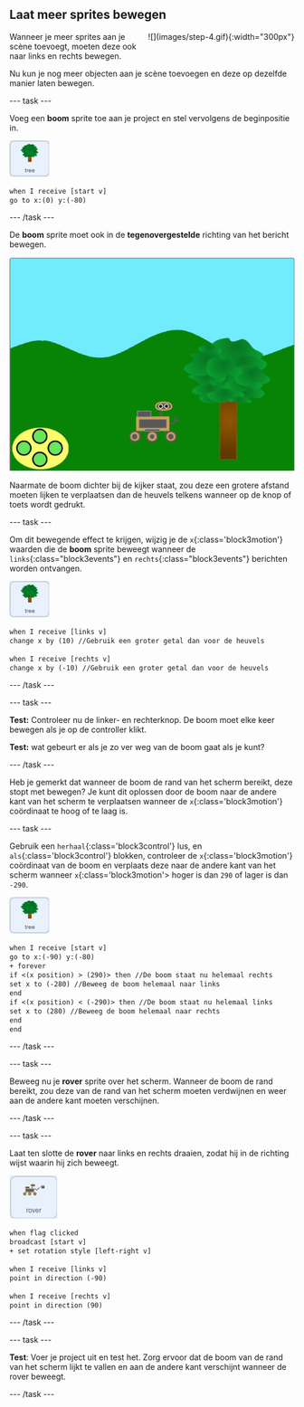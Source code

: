 ## Laat meer sprites bewegen

<div style="display: flex; flex-wrap: wrap">
<div style="flex-basis: 200px; flex-grow: 1; margin-right: 15px;">
Wanneer je meer sprites aan je scène toevoegt, moeten deze ook naar links en rechts bewegen.
</div>
<div>
![](images/step-4.gif){:width="300px"}
</div>
</div>

Nu kun je nog meer objecten aan je scène toevoegen en deze op dezelfde manier laten bewegen.

--- task ---

Voeg een **boom** sprite toe aan je project en stel vervolgens de beginpositie in.

![De boom sprite.](images/tree-sprite.png)
```blocks3
when I receive [start v]
go to x:(0) y:(-80)
```

--- /task ---

De **boom** sprite moet ook in de **tegenovergestelde** richting van het bericht bewegen.

![Animatie van een boom die naar rechts en links beweegt, waarbij de x-coördinaat verandert.](images/scrolling-tree.gif)

Naarmate de boom dichter bij de kijker staat, zou deze een grotere afstand moeten lijken te verplaatsen dan de heuvels telkens wanneer op de knop of toets wordt gedrukt.

--- task ---

Om dit bewegende effect te krijgen, wijzig je de `x`{:class='block3motion'} waarden die de **boom** sprite beweegt wanneer de `links`{:class="block3events"} en `rechts`{:class="block3events"} berichten worden ontvangen.

![De boom sprite.](images/tree-sprite.png)

```blocks3
when I receive [links v]
change x by (10) //Gebruik een groter getal dan voor de heuvels

when I receive [rechts v]
change x by (-10) //Gebruik een groter getal dan voor de heuvels
```

--- /task ---

--- task ---

**Test:** Controleer nu de linker- en rechterknop. De boom moet elke keer bewegen als je op de controller klikt.

**Test:** wat gebeurt er als je zo ver weg van de boom gaat als je kunt?

--- /task ---

Heb je gemerkt dat wanneer de boom de rand van het scherm bereikt, deze stopt met bewegen? Je kunt dit oplossen door de boom naar de andere kant van het scherm te verplaatsen wanneer de `x`{:class='block3motion'} coördinaat te hoog of te laag is.

--- task ---

Gebruik een `herhaal`{:class='block3control'} lus, en `als`{:class='block3control'} blokken, controleer de `x`{:class='block3motion'} coördinaat van de boom en verplaats deze naar de andere kant van het scherm wanneer `x`{:class='block3motion'> hoger is dan `290` of lager is dan `-290`.

![De boom sprite.](images/tree-sprite.png)

```blocks3
when I receive [start v]
go to x:(-90) y:(-80)
+ forever
if <(x position) > (290)> then //De boom staat nu helemaal rechts
set x to (-280) //Beweeg de boom helemaal naar links
end
if <(x position) < (-290)> then //De boom staat nu helemaal links
set x to (280) //Beweeg de boom helemaal naar rechts
end
end
```

--- /task ---

--- task ---

Beweeg nu je **rover** sprite over het scherm. Wanneer de boom de rand bereikt, zou deze van de rand van het scherm moeten verdwijnen en weer aan de andere kant moeten verschijnen.

--- /task ---

--- task ---

Laat ten slotte de **rover** naar links en rechts draaien, zodat hij in de richting wijst waarin hij zich beweegt.

![De rover sprite.](images/rover-sprite.png)

```blocks3
when flag clicked
broadcast [start v]
+ set rotation style [left-right v]

when I receive [links v]
point in direction (-90)

when I receive [rechts v]
point in direction (90)
```

--- /task ---

--- task ---

**Test**: Voer je project uit en test het. Zorg ervoor dat de boom van de rand van het scherm lijkt te vallen en aan de andere kant verschijnt wanneer de rover beweegt.

--- /task ---
